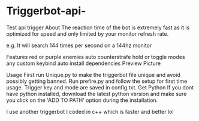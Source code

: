 # Triggerbot-api-
Test api trigger
About
The reaction time of the bot is extremely fast as it is optimized for speed and only limited by your monitor refresh rate.

e.g. It will search 144 times per second on a 144hz monitor

Features
red or purple enemies
auto counterstrafe
hold or toggle modes
any custom keybind
auto install dependencies
Preview
Picture

Usage
First run Unique.py to make the triggerbot file unique and avoid possibly getting banned.
Run prefire.py and follow the setup for first time usage.
Trigger key and mode are saved in config.txt.
Get Python
If you dont have python installed, download the latest python version and make sure you click on the 'ADD TO PATH' option during the installation.


I use another triggerbot I coded in c++ which is faster and better lol
